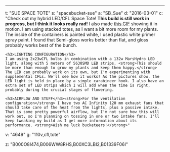 ---
t: "SUE SPACE TOTE"
s: "spacebucket-sue"
a: "SB_Sue"
d: "2016-03-01"
c: "Check out my hybrid LED/CFL Space Tote! <strong>This build is still work in progress, but I think it looks really rad! </strong> I also made <a href='http://i.imgur.com/VWNleSu.gifv'>this GIF</a> showing it in motion.
    I am using stacked totes, as I want a bit more room for my plants. The inside of the containers is painted white, I used plastic white primer spray paint. I found that Semi-gloss works better than flat, and gloss probably works best of the bunch. 

    <h3>LIGHTING CONFIGURATION</h3>
    I am using 2x23wCFL bulbs in combination with a 132w MarsHydro LED light, along with 5 meters of 5630SMD LED strips. <strong>This should be more than enough to grow my plants and keep them happy.</strong> The LED can probably work on its own, but I'm experimenting with supplemental CFLs. We'll see how it works! As the pictures show, the LED light is held in place by a simple carabineer hook. I also have an extra set of LED strips which I will add when the time is right, probably during the crucial stages of flowering.

    <h3>AIRFLOW AND STUFF</h3><strong>For the ventilation configuration</strong> I have two AC Infinity 120 mm exhaust fans that should take care of the heat from the lights, plus a passive intake. That is some pretty powerful airflow, but I'm not sure how this will work out, so I'm planning on tossing in one or two intake fans. I'll keep tweaking my build as I get more information about its performance. <strong>Wish me luck bucketeers!</strong>"
v: "4649"
g: "110v,cfl,tote"

z: "B000O8I474,B006WW8RHS,B00XC3LBI2,B01339F06I"

